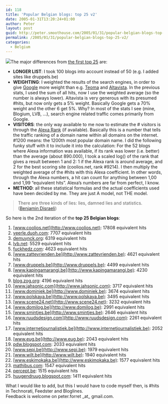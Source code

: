 ```yaml
---
id: 118
title: 'Popular Belgian blogs: top 25 v2'
date: 2005-01-31T13:20:24+01:00
author: Peter
layout: post
guid: http://peter.smoothouse.com/2005/01/31/popular-belgian-blogs-top-25-v2/
permalink: /2005/01/31/popular-belgian-blogs-top-25-v2/
categories:
  - Belgium
---
```

![](http://www.pixagogo.com/S5vpfnjbBPdPmAnzMemvJoPAoZjY5c256!H8rvLuXIEDkwnUvx2QDlqdOZsxm3eR22IlzJzCdBMthFJQR4sOh3693utXiaYoqstb0N6Szs7RMFbePVjMGtAQcypMa6mllaAm!rhAlgk2tGGjwiMDFLIw__/belgianblogs_2.jpg)The major differences from [the first top 25](http://blog.forret.com/2005/01/popular-belgian-blogs-the-preliminary-top-25/) are:

  * **LONGER LIST**: I took 100 blogs into account instead of 50 (e.g. I added sites like druppels.be) 
  * **WEIGHTING**: I weighted the results of the search engines, in order to give [Google](http://www.google.com) more weight than e.g. [Teoma](http://www.teoma.com) and [Altavista](http://www.av.com). In the previous stats, I used the sum of all hits, now I use the weighted average (so the number is always lower). Altavista is very generous with its presumed #hits, but now only gets a 5% weight. Basically Google gets a 70% weight and the other 6 get 5%. Why? In most of the stats I see (mine, Blogium, LVB, &#8230;), search engine related traffic comes primarily from Google. 
  * **VISITORS**: the only way available to me now to estimate the # visitors is through the [Alexa Rank](http://www.alexa.com) (if available). Basically this is a number that tells the traffic ranking of a domain name within all domains on the internet. #1200 means: the 1200th most popular domain name. I did the following funky stuff with it to include it into the calculation: For the 52 blogs where Alexa information was available, if its rank was lower (i.e. better) than the average (about 890.000), I took a scaled log() of the rank that gives a result between 1 and 2: 1 if the Alexa rank is around average, and 2 for the best scoring site (coolios.net, rank #9214). I then multiply the weighted average of the #hits with this Alexa coefficient. In other words, through the Alexa numbers, a hit can count for anything between 1,00 and 1,99 &#8220;equivalent hits&#8221;. Alexa&#8217;s numbers are far from perfect, I know. 
  * **METHOD**: all these statistical formulas and the actual coefficients used have been decided by me. They are just A model, not THE model. 

> There are three kinds of lies: lies, damned lies and statistics.  
> ([Benjamin Disraeli](http://en.proverbia.net/citasautor.asp?autor=12057&page=9))

So here is the 2nd iteration of the **top 25 Belgian blogs**:

  1. [www.coolios.net](http://www.coolios.net): 17808 equivalent hits 
  2. [veerle.duoh.com](http://veerle.duoh.com): 7707 equivalent hits 
  3. [demuynck.org](http://demuynck.org): 6319 equivalent hits 
  4. [lvb.net](http://lvb.net): 5529 equivalent hits 
  5. [fuckhedz.com](http://fuckhedz.com): 4623 equivalent hits 
  6. [www.zattevrienden.be](http://www.zattevrienden.be): 4621 equivalent hits 
  7. [www.druppels.be](http://www.druppels.be): 4499 equivalent hits 
  8. [www.kapingamarangi.be](http://www.kapingamarangi.be): 4230 equivalent hits 
  9. [blog.zog.org](http://blog.zog.org): 4196 equivalent hits 
 10. [www.jahsonic.com](http://www.jahsonic.com): 3717 equivalent hits 
 11. [www.dominiek.be](http://www.dominiek.be): 3674 equivalent hits 
 12. [www.polskaya.be](http://www.polskaya.be): 3495 equivalent hits 
 13. [www.scene24.net](http://www.scene24.net): 3232 equivalent hits 
 14. [www.domilog.be](http://www.domilog.be): 2991 equivalent hits 
 15. [www.smintjes.be](http://www.smintjes.be): 2646 equivalent hits 
 16. [www.ruudsdesign.com](http://www.ruudsdesign.com): 2261 equivalent hits 
 17. [www.internetjournalistiek.be](http://www.internetjournalistiek.be): 2052 equivalent hits 
 18. [www.eug.be](http://www.eug.be): 2043 equivalent hits 
 19. [pdw.blogspot.com](http://pdw.blogspot.com): 2033 equivalent hits 
 20. [www.sepi.be](http://www.sepi.be): 1979 equivalent hits 
 21. [www.wilt.be](http://www.wilt.be): 1940 equivalent hits 
 22. [www.eskimokaka.be](http://www.eskimokaka.be): 1577 equivalent hits 
 23. [mathibus.com](http://mathibus.com): 1547 equivalent hits 
 24. [percept.be](http://percept.be): 1515 equivalent hits 
 25. [huugendruug.blogspot.com](http://huugendruug.blogspot.com): 1411 equivalent hits

What I would like to add, but this I would have to code myself then, is #hits in Technorati, Feedster and Bloglines.  
Feedback is welcome on peter.forret \_at\_ gmail.com.